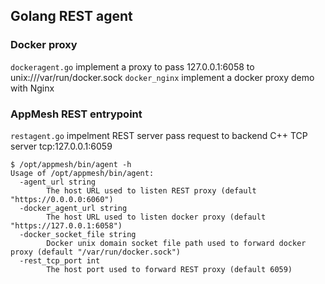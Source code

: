 
## Golang REST agent

### Docker proxy

`dockeragent.go` implement a proxy to pass 127.0.0.1:6058 to unix:///var/run/docker.sock
`docker_nginx` implement a docker proxy demo with Nginx

### AppMesh REST entrypoint

`restagent.go` impelment REST server pass request to backend C++ TCP server tcp:127.0.0.1:6059

```
$ /opt/appmesh/bin/agent -h
Usage of /opt/appmesh/bin/agent:
  -agent_url string
        The host URL used to listen REST proxy (default "https://0.0.0.0:6060")
  -docker_agent_url string
        The host URL used to listen docker proxy (default "https://127.0.0.1:6058")
  -docker_socket_file string
        Docker unix domain socket file path used to forward docker proxy (default "/var/run/docker.sock")
  -rest_tcp_port int
        The host port used to forward REST proxy (default 6059)
```
